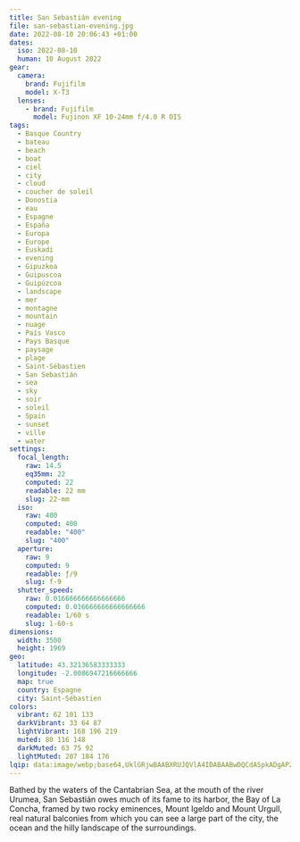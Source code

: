 ```yaml
---
title: San Sebastián evening
file: san-sebastian-evening.jpg
date: 2022-08-10 20:06:43 +01:00
dates:
  iso: 2022-08-10
  human: 10 August 2022
gear:
  camera:
    brand: Fujifilm
    model: X-T3
  lenses:
    - brand: Fujifilm
      model: Fujinon XF 10-24mm f/4.0 R OIS
tags:
  - Basque Country
  - bateau
  - beach
  - boat
  - ciel
  - city
  - cloud
  - coucher de soleil
  - Donostia
  - eau
  - Espagne
  - España
  - Europa
  - Europe
  - Euskadi
  - evening
  - Gipuzkoa
  - Guipuscoa
  - Guipúzcoa
  - landscape
  - mer
  - montagne
  - mountain
  - nuage
  - País Vasco
  - Pays Basque
  - paysage
  - plage
  - Saint-Sébastien
  - San Sebastián
  - sea
  - sky
  - soir
  - soleil
  - Spain
  - sunset
  - ville
  - water
settings:
  focal_length:
    raw: 14.5
    eq35mm: 22
    computed: 22
    readable: 22 mm
    slug: 22-mm
  iso:
    raw: 400
    computed: 400
    readable: "400"
    slug: "400"
  aperture:
    raw: 9
    computed: 9
    readable: ƒ/9
    slug: f-9
  shutter_speed:
    raw: 0.016666666666666666
    computed: 0.016666666666666666
    readable: 1/60 s
    slug: 1-60-s
dimensions:
  width: 3500
  height: 1969
geo:
  latitude: 43.32136583333333
  longitude: -2.0086947216666666
  map: true
  country: Espagne
  city: Saint-Sébastien
colors:
  vibrant: 62 101 133
  darkVibrant: 33 64 87
  lightVibrant: 168 196 219
  muted: 80 116 148
  darkMuted: 63 75 92
  lightMuted: 207 184 176
lqip: data:image/webp;base64,UklGRjwBAABXRUJQVlA4IDABAABwDQCdASpkADgAP2GexliytL+qN/Mba/AsCWMAyY0tpxndPZTdlM1t3fD146yPw/4wUZXxJ5ru/Ffq1R1EckOZ8oyFV0h+uVcr6U4+N31fgg44h3XMkUHCAhAl0kwuSWIgWFfhHKaZw++cv5CC06cIjFAMAAD919F+SuoWhHIlzRizqM2Fe9Lo/v/9+053FeIX3op5NELYhC59N+F4AlrZwihhMxKtBQjE5ShKSO0eR008RtMoTwtRGR20jKyqb/hkBq3ZE1r4NA/Y6X8rR9jBfHBlMXxcJ3pDsIeBKuSIDqGYOq9EP1Ddq8jDDSlizbxSbxU+kK/gvQspaa9tMhtB3/6K1Sofz57fqCi3HSJSc/RpmJPjwB5CAtce2IeJV2f0dVqczCmOjbv3MlMKYgAA
---
```


Bathed by the waters of the Cantabrian Sea, at the mouth of the river Urumea, San Sebastián owes much of its fame to its harbor, the Bay of La Concha, framed by two rocky eminences, Mount Igeldo and Mount Urgull, real natural balconies from which you can see a large part of the city, the ocean and the hilly landscape of the surroundings.
